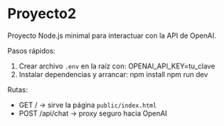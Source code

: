 # Proyecto2

Proyecto Node.js minimal para interactuar con la API de OpenAI.

Pasos rápidos:
1. Crear archivo `.env` en la raíz con:
   OPENAI_API_KEY=tu_clave
2. Instalar dependencias y arrancar:
   npm install
   npm run dev

Rutas:
- GET / -> sirve la página `public/index.html`
- POST /api/chat -> proxy seguro hacia OpenAI
